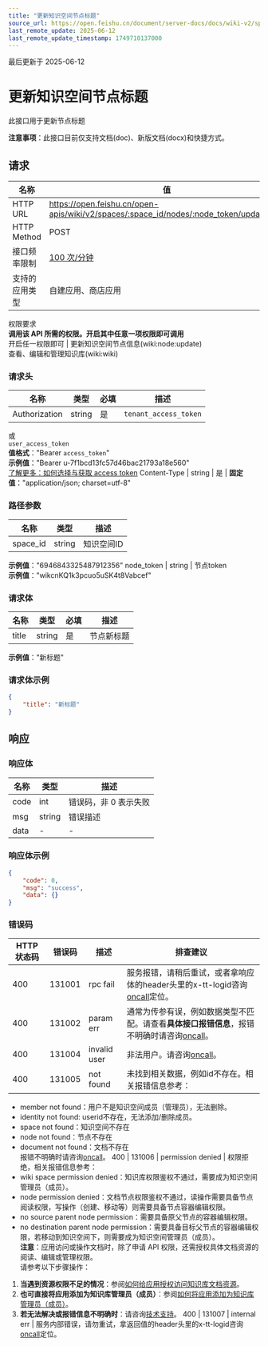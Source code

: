 ```yaml
---
title: "更新知识空间节点标题"
source_url: https://open.feishu.cn/document/server-docs/docs/wiki-v2/space-node/update_title
last_remote_update: 2025-06-12
last_remote_update_timestamp: 1749710137000
---
```

最后更新于 2025-06-12

# 更新知识空间节点标题

此接口用于更新节点标题

**注意事项**：此接口目前仅支持文档(doc)、新版文档(docx)和快捷方式。

## 请求
名称 | 值
---|---
HTTP URL | https://open.feishu.cn/open-apis/wiki/v2/spaces/:space_id/nodes/:node_token/update_title
HTTP Method | POST
接口频率限制 | [100 次/分钟](https://open.feishu.cn/document/ukTMukTMukTM/uUzN04SN3QjL1cDN)
支持的应用类型 | 自建应用、商店应用
权限要求  
            **调用该 API 所需的权限。开启其中任意一项权限即可调用**  
            开启任一权限即可 | 更新知识空间节点信息(wiki:node:update)  
            查看、编辑和管理知识库(wiki:wiki)

### 请求头

名称 | 类型 | 必填 | 描述
--- | --- | --- | ---
Authorization | string | 是 | `tenant_access_token`  
或  
`user_access_token`  
**值格式**："Bearer `access_token`"  
**示例值**："Bearer u-7f1bcd13fc57d46bac21793a18e560"  
[了解更多：如何选择与获取 access token](https://open.feishu.cn/document/uAjLw4CM/ugTN1YjL4UTN24CO1UjN/trouble-shooting/how-to-choose-which-type-of-token-to-use)
Content-Type | string | 是 | **固定值**："application/json; charset=utf-8"

### 路径参数

名称 | 类型 | 描述
--- | --- | ---
space_id | string | 知识空间ID  
**示例值**："6946843325487912356"
node_token | string | 节点token  
**示例值**："wikcnKQ1k3pcuo5uSK4t8Vabcef"

### 请求体

名称 | 类型 | 必填 | 描述
--- | --- | --- | ---
title | string | 是 | 节点新标题  
**示例值**："新标题"

### 请求体示例
```json
{
    "title": "新标题"
}
```

## 响应

### 响应体

名称 | 类型 | 描述
--- | --- | ---
code | int | 错误码，非 0 表示失败
msg | string | 错误描述
data | \- | \-

### 响应体示例
```json
{
    "code": 0,
    "msg": "success",
    "data": {}
}
```

### 错误码

HTTP状态码 | 错误码 | 描述 | 排查建议
--- | --- | --- | ---
400 | 131001 | rpc fail | 服务报错，请稍后重试，或者拿响应体的header头里的x-tt-logid咨询[oncall](https://applink.feishu.cn/client/helpdesk/open?id=6626260912531570952)定位。
400 | 131002 | param err | 通常为传参有误，例如数据类型不匹配。请查看**具体接口报错信息**，报错不明确时请咨询[oncall](https://applink.feishu.cn/client/helpdesk/open?id=6626260912531570952)。
400 | 131004 | invalid user | 非法用户。请咨询[oncall](https://applink.feishu.cn/client/helpdesk/open?id=6626260912531570952)。
400 | 131005 | not found | 未找到相关数据，例如id不存在。相关报错信息参考：  
- member not found：用户不是知识空间成员（管理员），无法删除。  
- identity not found: userid不存在，无法添加/删除成员。  
- space not found：知识空间不存在  
- node not found：节点不存在  
- document not found：文档不存在  
报错不明确时请咨询[oncall](https://applink.feishu.cn/client/helpdesk/open?id=6626260912531570952)。
400 | 131006 | permission denied | 权限拒绝，相关报错信息参考：  
- wiki space permission denied：知识库权限鉴权不通过，需要成为知识空间管理员（成员）。  
- node permission denied：文档节点权限鉴权不通过，读操作需要具备节点阅读权限，写操作（创建、移动等）则需要具备节点容器编辑权限。  
- no source parent node permission：需要具备原父节点的容器编辑权限。  
- no destination parent node permission：需要具备目标父节点的容器编辑权限，若移动到知识空间下，则需要成为知识空间管理员（成员）。  
**注意**：应用访问或操作文档时，除了申请 API 权限，还需授权具体文档资源的阅读、编辑或管理权限。  
请参考以下步骤操作：   
1. **当遇到资源权限不足的情况**：参阅[如何给应用授权访问知识库文档资源](https://open.feishu.cn/document/ukTMukTMukTM/uUDN04SN0QjL1QDN/wiki-v2/wiki-qa#a40ad4ca)。  
2. **也可直接将应用添加为知识库管理员（成员）**：参阅[如何将应用添加为知识库管理员（成员）](https://open.feishu.cn/document/ukTMukTMukTM/uUDN04SN0QjL1QDN/wiki-v2/wiki-qa#b5da330b)。  
3. **若无法解决或报错信息不明确时**：请咨询[技术支持](https://applink.feishu.cn/client/helpdesk/open?id=6626260912531570952)。
400 | 131007 | internal err | 服务内部错误，请勿重试，拿返回值的header头里的x-tt-logid咨询[oncall](https://applink.feishu.cn/client/helpdesk/open?id=6626260912531570952)定位。
